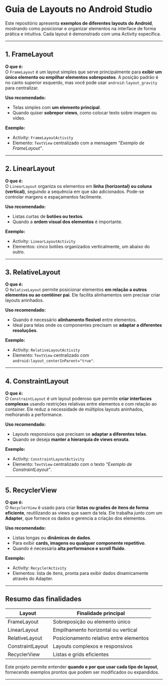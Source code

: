 # Guia de Layouts no Android Studio

Este repositório apresenta **exemplos de diferentes layouts do Android**, mostrando como posicionar e organizar elementos na interface de forma prática e intuitiva. Cada layout é demonstrado com uma Activity específica.

---

## 1. FrameLayout

**O que é:**  
O `FrameLayout` é um layout simples que serve principalmente para **exibir um único elemento ou empilhar elementos sobrepostos**. A posição padrão é no canto superior esquerdo, mas você pode usar `android:layout_gravity` para centralizar.

**Uso recomendado:**  
- Telas simples com **um elemento principal**.  
- Quando quiser **sobrepor views**, como colocar texto sobre imagem ou vídeo.

**Exemplo:**  
- Activity: `FrameLayoutActivity`  
- Elemento: `TextView` centralizado com a mensagem *“Exemplo de FrameLayout”*.

---

## 2. LinearLayout

**O que é:**  
O `LinearLayout` organiza os elementos em **linha (horizontal) ou coluna (vertical)**, seguindo a sequência em que são adicionados. Pode-se controlar margens e espaçamentos facilmente.

**Uso recomendado:**  
- Listas curtas de **botões ou textos**.  
- Quando a **ordem visual dos elementos** é importante.

**Exemplo:**  
- Activity: `LinearLayoutActivity`  
- Elementos: cinco botões organizados verticalmente, um abaixo do outro.

---

## 3. RelativeLayout

**O que é:**  
O `RelativeLayout` permite posicionar elementos **em relação a outros elementos ou ao contêiner pai**. Ele facilita alinhamentos sem precisar criar layouts aninhados.

**Uso recomendado:**  
- Quando é necessário **alinhamento flexível** entre elementos.  
- Ideal para telas onde os componentes precisam se **adaptar a diferentes resoluções**.

**Exemplo:**  
- Activity: `RelativeLayoutActivity`  
- Elemento: `TextView` centralizado com `android:layout_centerInParent="true"`.

---

## 4. ConstraintLayout

**O que é:**  
O `ConstraintLayout` é um layout poderoso que permite **criar interfaces complexas** usando restrições relativas entre elementos e com relação ao container. Ele reduz a necessidade de múltiplos layouts aninhados, melhorando a performance.

**Uso recomendado:**  
- Layouts responsivos que precisam se **adaptar a diferentes telas**.  
- Quando se deseja **manter a hierarquia de views enxuta**.

**Exemplo:**  
- Activity: `ConstraintLayoutActivity`  
- Elemento: `TextView` centralizado com o texto *“Exemplo de ConstraintLayout”*.

---

## 5. RecyclerView

**O que é:**  
O `RecyclerView` é usado para criar **listas ou grades de itens de forma eficiente**, reutilizando as views que saem da tela. Ele trabalha junto com um **Adapter**, que fornece os dados e gerencia a criação dos elementos.

**Uso recomendado:**  
- Listas longas ou **dinâmicas de dados**.  
- Para exibir **cards, imagens ou qualquer componente repetitivo**.  
- Quando é necessária **alta performance e scroll fluido**.

**Exemplo:**  
- Activity: `RecyclerActivity`  
- Elementos: lista de itens, pronta para exibir dados dinamicamente através do Adapter.

---

## Resumo das finalidades

| Layout           | Finalidade principal                  |
|-----------------|-------------------------------------|
| FrameLayout      | Sobreposição ou elemento único       |
| LinearLayout     | Empilhamento horizontal ou vertical |
| RelativeLayout   | Posicionamento relativo entre elementos |
| ConstraintLayout | Layouts complexos e responsivos     |
| RecyclerView     | Listas e grids eficientes           |

Este projeto permite entender **quando e por que usar cada tipo de layout**, fornecendo exemplos prontos que podem ser modificados ou expandidos.

---
